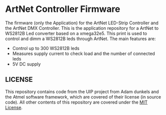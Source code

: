 # ArtNet Controller Firmware
The firmware (only the Application) for the ArtNet LED-Strip Controller and the ArtNet DMX Controller.
This is the application repository for a ArtNet to WS2812B Led converter based on a xmega32e5. 
This print is used to control and dimm a WS2812B leds through ArtNet. The main features are:
 - Control up to 300 WS2812B leds
 - Measures supply current to check load and the number of connected leds
 - 5V DC supply

##  LICENSE
This repository contains code from the UIP project from Adam dunkels and the Atmel software framework, 
which are covered of their license (in source code). All other contents of this repository are covered 
under the [MIT License](./LICENSE). 